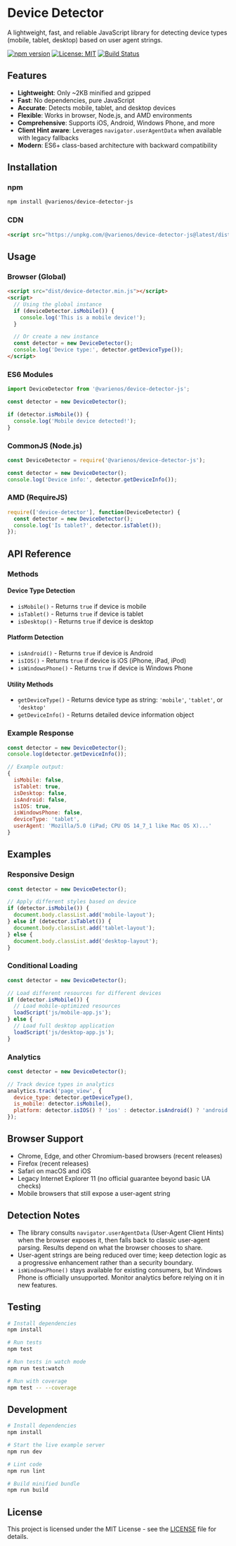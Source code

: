 # Device Detector

A lightweight, fast, and reliable JavaScript library for detecting device types (mobile, tablet, desktop) based on user agent strings.

[![npm version](https://badge.fury.io/js/@varienos%2Fdevice-detector-js.svg)](https://badge.fury.io/js/@varienos%2Fdevice-detector-js)
[![License: MIT](https://img.shields.io/badge/License-MIT-yellow.svg)](https://opensource.org/licenses/MIT)
[![Build Status](https://travis-ci.org/varienos/device-detector.svg?branch=main)](https://travis-ci.org/varienos/device-detector)

## Features

- **Lightweight**: Only ~2KB minified and gzipped
- **Fast**: No dependencies, pure JavaScript
- **Accurate**: Detects mobile, tablet, and desktop devices
- **Flexible**: Works in browser, Node.js, and AMD environments
- **Comprehensive**: Supports iOS, Android, Windows Phone, and more
- **Client Hint aware**: Leverages `navigator.userAgentData` when available with legacy fallbacks
- **Modern**: ES6+ class-based architecture with backward compatibility

## Installation

### npm
```bash
npm install @varienos/device-detector-js
```

### CDN
```html
<script src="https://unpkg.com/@varienos/device-detector-js@latest/dist/device-detector.min.js"></script>
```

## Usage

### Browser (Global)
```html
<script src="dist/device-detector.min.js"></script>
<script>
  // Using the global instance
  if (deviceDetector.isMobile()) {
    console.log('This is a mobile device!');
  }

  // Or create a new instance
  const detector = new DeviceDetector();
  console.log('Device type:', detector.getDeviceType());
</script>
```

### ES6 Modules
```javascript
import DeviceDetector from '@varienos/device-detector-js';

const detector = new DeviceDetector();

if (detector.isMobile()) {
  console.log('Mobile device detected!');
}
```

### CommonJS (Node.js)
```javascript
const DeviceDetector = require('@varienos/device-detector-js');

const detector = new DeviceDetector();
console.log('Device info:', detector.getDeviceInfo());
```

### AMD (RequireJS)
```javascript
require(['device-detector'], function(DeviceDetector) {
  const detector = new DeviceDetector();
  console.log('Is tablet?', detector.isTablet());
});
```

## API Reference

### Methods

#### Device Type Detection
- `isMobile()` - Returns `true` if device is mobile
- `isTablet()` - Returns `true` if device is tablet
- `isDesktop()` - Returns `true` if device is desktop

#### Platform Detection
- `isAndroid()` - Returns `true` if device is Android
- `isIOS()` - Returns `true` if device is iOS (iPhone, iPad, iPod)
- `isWindowsPhone()` - Returns `true` if device is Windows Phone

#### Utility Methods
- `getDeviceType()` - Returns device type as string: `'mobile'`, `'tablet'`, or `'desktop'`
- `getDeviceInfo()` - Returns detailed device information object

### Example Response
```javascript
const detector = new DeviceDetector();
console.log(detector.getDeviceInfo());

// Example output:
{
  isMobile: false,
  isTablet: true,
  isDesktop: false,
  isAndroid: false,
  isIOS: true,
  isWindowsPhone: false,
  deviceType: 'tablet',
  userAgent: 'Mozilla/5.0 (iPad; CPU OS 14_7_1 like Mac OS X)...'
}
```

## Examples

### Responsive Design
```javascript
const detector = new DeviceDetector();

// Apply different styles based on device
if (detector.isMobile()) {
  document.body.classList.add('mobile-layout');
} else if (detector.isTablet()) {
  document.body.classList.add('tablet-layout');
} else {
  document.body.classList.add('desktop-layout');
}
```

### Conditional Loading
```javascript
const detector = new DeviceDetector();

// Load different resources for different devices
if (detector.isMobile()) {
  // Load mobile-optimized resources
  loadScript('js/mobile-app.js');
} else {
  // Load full desktop application
  loadScript('js/desktop-app.js');
}
```

### Analytics
```javascript
const detector = new DeviceDetector();

// Track device types in analytics
analytics.track('page_view', {
  device_type: detector.getDeviceType(),
  is_mobile: detector.isMobile(),
  platform: detector.isIOS() ? 'ios' : detector.isAndroid() ? 'android' : 'other'
});
```

## Browser Support

- Chrome, Edge, and other Chromium-based browsers (recent releases)
- Firefox (recent releases)
- Safari on macOS and iOS
- Legacy Internet Explorer 11 (no official guarantee beyond basic UA checks)
- Mobile browsers that still expose a user-agent string

## Detection Notes

- The library consults `navigator.userAgentData` (User-Agent Client Hints) when the browser exposes it, then falls back to classic user-agent parsing. Results depend on what the browser chooses to share.
- User-agent strings are being reduced over time; keep detection logic as a progressive enhancement rather than a security boundary.
- `isWindowsPhone()` stays available for existing consumers, but Windows Phone is officially unsupported. Monitor analytics before relying on it in new features.

## Testing

```bash
# Install dependencies
npm install

# Run tests
npm test

# Run tests in watch mode
npm run test:watch

# Run with coverage
npm test -- --coverage
```

## Development

```bash
# Install dependencies
npm install

# Start the live example server
npm run dev

# Lint code
npm run lint

# Build minified bundle
npm run build
```
## License

This project is licensed under the MIT License - see the [LICENSE](LICENSE) file for details.
